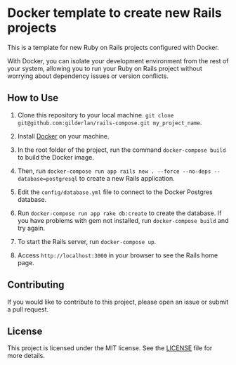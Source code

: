 # Docker template to create new Rails projects

This is a template for new Ruby on Rails projects configured with Docker.

With Docker, you can isolate your development environment from the rest of your system, allowing you to run your Ruby on Rails project without worrying about dependency issues or version conflicts.

## How to Use

1. Clone this repository to your local machine. `git clone git@github.com:gilderlan/rails-compose.git my_project_name`.

2. Install [Docker](https://docs.docker.com/get-docker/) on your machine.

3. In the root folder of the project, run the command `docker-compose build` to build the Docker image.

4. Then, run `docker-compose run app rails new . --force --no-deps --database=postgresql` to create a new Rails application.

5. Edit the `config/database.yml` file to connect to the Docker Postgres database.

6. Run `docker-compose run app rake db:create` to create the database. If you have problems with gem not installed, run `docker-compose build` and try again.

7. To start the Rails server, run `docker-compose up`.

8. Access `http://localhost:3000` in your browser to see the Rails home page.

## Contributing

If you would like to contribute to this project, please open an issue or submit a pull request.

## License

This project is licensed under the MIT license. See the [LICENSE](LICENSE) file for more details.
